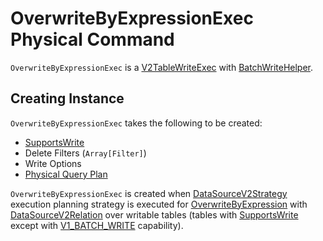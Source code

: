 # OverwriteByExpressionExec Physical Command

`OverwriteByExpressionExec` is a [V2TableWriteExec](V2TableWriteExec.md) with [BatchWriteHelper](BatchWriteHelper.md).

## Creating Instance

`OverwriteByExpressionExec` takes the following to be created:

* <span id="table"> [SupportsWrite](../connector/SupportsWrite.md)
* <span id="deleteWhere"> Delete Filters (`Array[Filter]`)
* <span id="writeOptions"> Write Options
* <span id="query"> [Physical Query Plan](SparkPlan.md)

`OverwriteByExpressionExec` is created when [DataSourceV2Strategy](../execution-planning-strategies/DataSourceV2Strategy.md) execution planning strategy is executed for [OverwriteByExpression](../logical-operators/OverwriteByExpression.md) with [DataSourceV2Relation](../logical-operators/DataSourceV2Relation.md) over writable tables (tables with [SupportsWrite](../connector/SupportsWrite.md) except with [V1_BATCH_WRITE](../connector/TableCapability.md#V1_BATCH_WRITE) capability).
